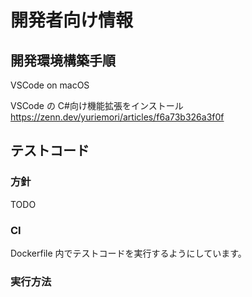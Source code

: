 # 開発者向け情報

## 開発環境構築手順

VSCode on macOS

VSCode の C#向け機能拡張をインストール
https://zenn.dev/yuriemori/articles/f6a73b326a3f0f

## テストコード

### 方針
TODO

### CI
Dockerfile 内でテストコードを実行するようにしています。

### 実行方法